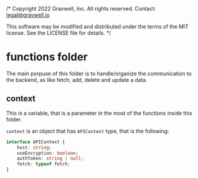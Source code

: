 /\*
Copyright 2022 Gravwell, Inc. All rights reserved.
Contact: <legal@gravwell.io>

This software may be modified and distributed under the terms of the
MIT license. See the LICENSE file for details.
\*/

<!--
 Copyright 2022 Gravwell, Inc. All rights reserved.
 Contact: <legal@gravwell.io>

 This software may be modified and distributed under the terms of the
 MIT license. See the LICENSE file for details.
 -->

# functions folder

The main porpuse of this folder is to handle/organize the communication to the backend, as like fetch, add, delete and update a data.

## context

This is a variable, that is a parameter in the most of the functions inside this folder.

`context` is an object that has `APIContext` type, that is the following:

```ts
interface APIContext {
	host: string;
	useEncryption: boolean;
	authToken: string | null;
	fetch: typeof fetch;
}
```
